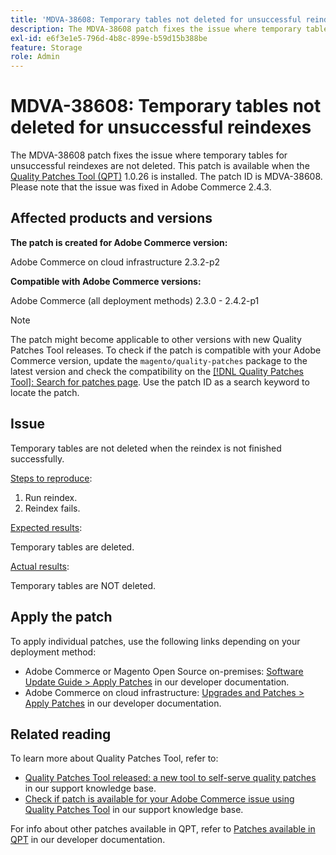 ```yaml
---
title: 'MDVA-38608: Temporary tables not deleted for unsuccessful reindexes'
description: The MDVA-38608 patch fixes the issue where temporary tables for unsuccessful reindexes are not deleted. This patch is available when the [Quality Patches Tool (QPT)](/help/announcements/adobe-commerce-announcements/magento-quality-patches-released-new-tool-to-self-serve-quality-patches.md) 1.0.26 is installed. The patch ID is MDVA-38608. Please note that the issue was fixed in Adobe Commerce 2.4.3.
exl-id: e6f3e1e5-796d-4b8c-899e-b59d15b388be
feature: Storage
role: Admin
---
```

# MDVA-38608: Temporary tables not deleted for unsuccessful reindexes

The MDVA-38608 patch fixes the issue where temporary tables for unsuccessful reindexes are not deleted. This patch is available when the [Quality Patches Tool (QPT)](/help/announcements/adobe-commerce-announcements/magento-quality-patches-released-new-tool-to-self-serve-quality-patches.md) 1.0.26 is installed. The patch ID is MDVA-38608. Please note that the issue was fixed in Adobe Commerce 2.4.3.

## Affected products and versions

**The patch is created for Adobe Commerce version:**

Adobe Commerce on cloud infrastructure 2.3.2-p2

**Compatible with Adobe Commerce versions:**

Adobe Commerce (all deployment methods) 2.3.0 - 2.4.2-p1

>[!NOTE]
>
>The patch might become applicable to other versions with new Quality Patches Tool releases. To check if the patch is compatible with your Adobe Commerce version, update the `magento/quality-patches` package to the latest version and check the compatibility on the [[!DNL Quality Patches Tool]: Search for patches page](https://devdocs.magento.com/quality-patches/tool.html#patch-grid). Use the patch ID as a search keyword to locate the patch.

## Issue

Temporary tables are not deleted when the reindex is not finished successfully.

<u>Steps to reproduce</u>:

1. Run reindex.
1. Reindex fails.

<u>Expected results</u>:

Temporary tables are deleted.

<u>Actual results</u>:

Temporary tables are NOT deleted.

## Apply the patch

To apply individual patches, use the following links depending on your deployment method:

* Adobe Commerce or Magento Open Source on-premises: [Software Update Guide > Apply Patches](https://devdocs.magento.com/guides/v2.4/comp-mgr/patching/mqp.html) in our developer documentation.
* Adobe Commerce on cloud infrastructure: [Upgrades and Patches > Apply Patches](https://devdocs.magento.com/cloud/project/project-patch.html) in our developer documentation.

## Related reading

To learn more about Quality Patches Tool, refer to:

* [Quality Patches Tool released: a new tool to self-serve quality patches](/help/announcements/adobe-commerce-announcements/magento-quality-patches-released-new-tool-to-self-serve-quality-patches.md) in our support knowledge base.
* [Check if patch is available for your Adobe Commerce issue using Quality Patches Tool](/help/support-tools/patches-available-in-qpt-tool/check-patch-for-magento-issue-with-magento-quality-patches.md) in our support knowledge base.

For info about other patches available in QPT, refer to [Patches available in QPT](https://devdocs.magento.com/quality-patches/tool.html#patch-grid) in our developer documentation.
